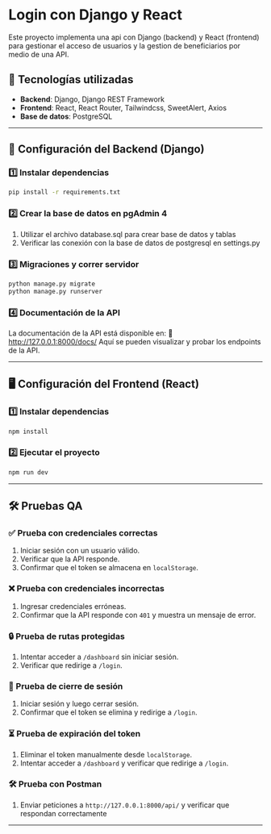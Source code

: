 # Login con Django y React 

Este proyecto implementa una api con Django (backend) y React (frontend) para gestionar el acceso de usuarios y la gestion de beneficiarios por medio de una API.

## 🚀 Tecnologías utilizadas
- **Backend**: Django, Django REST Framework
- **Frontend**: React, React Router, Tailwindcss, SweetAlert, Axios
- **Base de datos**: PostgreSQL

---

## 🔧 Configuración del Backend (Django)

### 1️⃣ Instalar dependencias
```sh
pip install -r requirements.txt
```

### 2️⃣ Crear la base de datos en pgAdmin 4
1. Utilizar el archivo database.sql para crear base de datos y tablas
2. Verificar las conexión con la base de datos de postgresql en settings.py



### 3️⃣ Migraciones y correr servidor
```sh
python manage.py migrate
python manage.py runserver
```

### 4️⃣ Documentación de la API 
La documentación de la API está disponible en:
📌 http://127.0.0.1:8000/docs/
Aquí se pueden visualizar y probar los endpoints de la API.

---

## 🖥️ Configuración del Frontend (React)

### 1️⃣ Instalar dependencias
```sh
npm install
```

### 2️⃣ Ejecutar el proyecto 
```sh
npm run dev
```
---

## 🛠 Pruebas QA

### ✅ Prueba con credenciales correctas
1. Iniciar sesión con un usuario válido.
2. Verificar que la API responde.
3. Confirmar que el token se almacena en `localStorage`.

### ❌ Prueba con credenciales incorrectas
1. Ingresar credenciales erróneas.
2. Confirmar que la API responde con `401` y muestra un mensaje de error.

### 🔒 Prueba de rutas protegidas
1. Intentar acceder a `/dashboard` sin iniciar sesión.
2. Verificar que redirige a `/login`.

### 🔄 Prueba de cierre de sesión
1. Iniciar sesión y luego cerrar sesión.
2. Confirmar que el token se elimina y redirige a `/login`.

### ⏳ Prueba de expiración del token
1. Eliminar el token manualmente desde `localStorage`.
2. Intentar acceder a `/dashboard` y verificar que redirige a `/login`.

### 🛠 Prueba con Postman
1. Enviar peticiones a `http://127.0.0.1:8000/api/` y verificar que respondan correctamente

---
